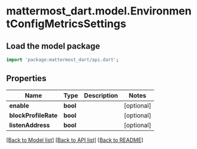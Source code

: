 # mattermost_dart.model.EnvironmentConfigMetricsSettings

## Load the model package
```dart
import 'package:mattermost_dart/api.dart';
```

## Properties
Name | Type | Description | Notes
------------ | ------------- | ------------- | -------------
**enable** | **bool** |  | [optional] 
**blockProfileRate** | **bool** |  | [optional] 
**listenAddress** | **bool** |  | [optional] 

[[Back to Model list]](../README.md#documentation-for-models) [[Back to API list]](../README.md#documentation-for-api-endpoints) [[Back to README]](../README.md)


